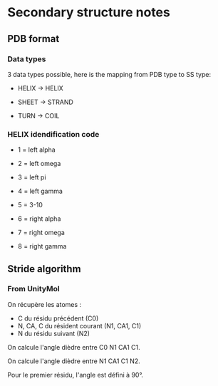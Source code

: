 # Secondary structure notes

## PDB format

### Data types

3 data types possible, here is the mapping from PDB type to SS type:

- HELIX -> HELIX

- SHEET -> STRAND

- TURN -> COIL

### HELIX idendification code

- 1 = left alpha

- 2 = left omega

- 3 = left pi

- 4 = left gamma

- 5 = 3-10

- 6 = right alpha

- 7 = right omega

- 8 = right gamma 

## Stride algorithm

### From UnityMol

On récupère les atomes :

- C du résidu précédent (C0)
- N, CA, C du résident courant (N1, CA1, C1)
- N du résidu suivant (N2)

On calcule l'angle dièdre entre C0 N1 CA1 C1.

On calcule l'angle dièdre entre N1 CA1 C1 N2.

Pour le premier résidu, l'angle est défini à 90°.
